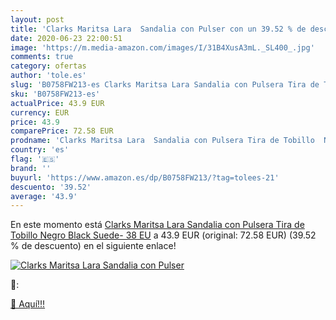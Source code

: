 ```yaml
---
layout: post
title: 'Clarks Maritsa Lara  Sandalia con Pulser con un 39.52 % de descuento'
date: 2020-06-23 22:00:51
image: 'https://m.media-amazon.com/images/I/31B4XusA3mL._SL400_.jpg'
comments: true
category: ofertas
author: 'tole.es'
slug: 'B0758FW213-es Clarks Maritsa Lara Sandalia con Pulsera Tira de Tobillo...'
sku: 'B0758FW213-es'
actualPrice: 43.9 EUR
currency: EUR
price: 43.9
comparePrice: 72.58 EUR
prodname: 'Clarks Maritsa Lara  Sandalia con Pulsera Tira de Tobillo  Negro  Black Suede-   38 EU'
country: 'es'
flag: '🇪🇸'
brand: ''
buyurl: 'https://www.amazon.es/dp/B0758FW213/?tag=tolees-21'
descuento: '39.52'
average: '43.9'
---
```


En este momento está [Clarks Maritsa Lara  Sandalia con Pulsera Tira de Tobillo  Negro  Black Suede-   38 EU](https://www.amazon.es/dp/B0758FW213/?tag=tolees-21) a 43.9 EUR (original: 72.58 EUR) (39.52 %  de descuento) en el siguiente enlace!

[![Clarks Maritsa Lara  Sandalia con Pulser](https://m.media-amazon.com/images/I/31B4XusA3mL._SL400_.jpg)](https://www.amazon.es/dp/B0758FW213/?tag=tolees-21)

🔎:


[🛒 Aquí!!!](https://www.amazon.es/dp/B0758FW213/?tag=tolees-21)
